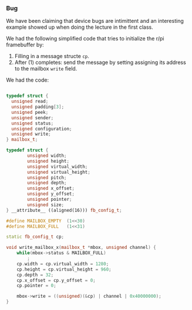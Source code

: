 ### Bug

We have been claiming that device bugs are intimittent and an interesting
example showed up when doing the lecture in the first class.

We had the following simplified code that tries to initialize the
r/pi framebuffer by:

  1. Filling in a message structe `cp`.
  2. After (1) completes: send the message by setting assigning its
     address to the mailbox `write` field.
     
We had the code:

```cpp

typedef struct {
  unsigned read;
  unsigned padding[3];
  unsigned peek;
  unsigned sender;
  unsigned status;
  unsigned configuration;
  unsigned write;
} mailbox_t;

typedef struct {
        unsigned width;
        unsigned height;
        unsigned virtual_width;
        unsigned virtual_height;
        unsigned pitch;
        unsigned depth;
        unsigned x_offset;
        unsigned y_offset;
        unsigned pointer;
        unsigned size;
} __attribute__ ((aligned(16))) fb_config_t;

#define MAILBOX_EMPTY  (1<<30)
#define MAILBOX_FULL   (1<<31)

static fb_config_t cp;

void write_mailbox_x(mailbox_t *mbox, unsigned channel) {
    while(mbox->status & MAILBOX_FULL)
        ;
    cp.width = cp.virtual_width = 1280;
    cp.height = cp.virtual_height = 960;
    cp.depth = 32;
    cp.x_offset = cp.y_offset = 0;
    cp.pointer = 0;

    mbox->write = ((unsigned)(&cp) | channel | 0x40000000);
}

```

